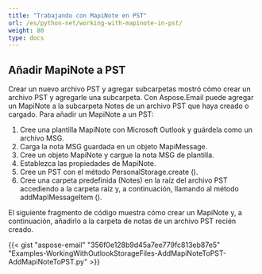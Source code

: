 ```yaml
---
title: "Trabajando con MapiNote en PST"
url: /es/python-net/working-with-mapinote-in-pst/
weight: 80
type: docs
---
```



## **Añadir MapiNote a PST**
Crear un nuevo archivo PST y agregar subcarpetas mostró cómo crear un archivo PST y agregarle una subcarpeta. Con Aspose.Email puede agregar un MapiNote a la subcarpeta Notes de un archivo PST que haya creado o cargado. Para añadir un MapiNote a un PST:

1. Cree una plantilla MapiNote con Microsoft Outlook y guárdela como un archivo MSG.
1. Carga la nota MSG guardada en un objeto MapiMessage.
1. Cree un objeto MapiNote y cargue la nota MSG de plantilla.
1. Establezca las propiedades de MapiNote.
1. Cree un PST con el método PersonalStorage.create ().
1. Cree una carpeta predefinida (Notes) en la raíz del archivo PST accediendo a la carpeta raíz y, a continuación, llamando al método addMapIMessageItem ().

El siguiente fragmento de código muestra cómo crear un MapiNote y, a continuación, añadirlo a la carpeta de notas de un archivo PST recién creado.



{{< gist "aspose-email" "356f0e128b9d45a7ee779fc813eb87e5" "Examples-WorkingWithOutlookStorageFiles-AddMapiNoteToPST-AddMapiNoteToPST.py" >}}
